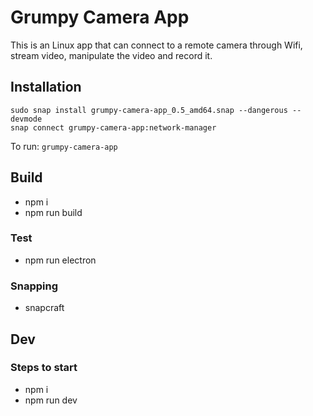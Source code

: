 # Grumpy Camera App

This is an Linux app that can connect to a remote camera through Wifi, stream video, manipulate the video and record it.

## Installation

```
sudo snap install grumpy-camera-app_0.5_amd64.snap --dangerous --devmode
snap connect grumpy-camera-app:network-manager
```

To run: `grumpy-camera-app`


## Build

- npm i
- npm run build
### Test
- npm run electron
### Snapping
- snapcraft

## Dev

### Steps to start

- npm i
- npm run dev